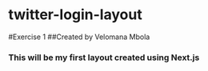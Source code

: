# twitter-login-layout
#Exercise 1
##Created by Velomana Mbola
### This will be my first layout created using Next.js  

